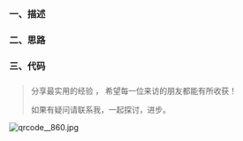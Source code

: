 

### 一、描述



### 二、思路





### 三、代码



###   



> 分享最实用的经验 ， 希望每一位来访的朋友都能有所收获！ 
>
> 如果有疑问请联系我，一起探讨，进步。

![qrcode__860.jpg](https://pic.leetcode-cn.com/74a42e000e5545422ce7e2d76e3998ef9b3a288139b03773ebb87cae128443fa-qrcode__860.jpg)

